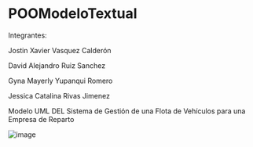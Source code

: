 # POOModeloTextual
Integrantes:

Jostin Xavier Vasquez Calderón 

David Alejandro Ruiz Sanchez 

Gyna Mayerly Yupanqui Romero 

Jessica Catalina Rivas Jimenez  


Modelo UML DEL Sistema de Gestión de una Flota de Vehículos para una Empresa de Reparto


![image](https://github.com/user-attachments/assets/ad287dbf-69f0-4a73-b9bf-b020ecb81541)
